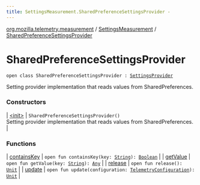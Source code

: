 ```yaml
---
title: SettingsMeasurement.SharedPreferenceSettingsProvider - 
---
```


[org.mozilla.telemetry.measurement](../../index.html) / [SettingsMeasurement](../index.html) / [SharedPreferenceSettingsProvider](./index.html)

# SharedPreferenceSettingsProvider

`open class SharedPreferenceSettingsProvider : `[`SettingsProvider`](../-settings-provider/index.html)

Setting provider implementation that reads values from SharedPreferences.

### Constructors

| [&lt;init&gt;](-init-.html) | `SharedPreferenceSettingsProvider()`<br>Setting provider implementation that reads values from SharedPreferences. |

### Functions

| [containsKey](contains-key.html) | `open fun containsKey(key: `[`String`](https://kotlinlang.org/api/latest/jvm/stdlib/kotlin/-string/index.html)`): `[`Boolean`](https://kotlinlang.org/api/latest/jvm/stdlib/kotlin/-boolean/index.html) |
| [getValue](get-value.html) | `open fun getValue(key: `[`String`](https://kotlinlang.org/api/latest/jvm/stdlib/kotlin/-string/index.html)`): `[`Any`](https://kotlinlang.org/api/latest/jvm/stdlib/kotlin/-any/index.html) |
| [release](release.html) | `open fun release(): `[`Unit`](https://kotlinlang.org/api/latest/jvm/stdlib/kotlin/-unit/index.html) |
| [update](update.html) | `open fun update(configuration: `[`TelemetryConfiguration`](../../../org.mozilla.telemetry.config/-telemetry-configuration/index.html)`): `[`Unit`](https://kotlinlang.org/api/latest/jvm/stdlib/kotlin/-unit/index.html) |

